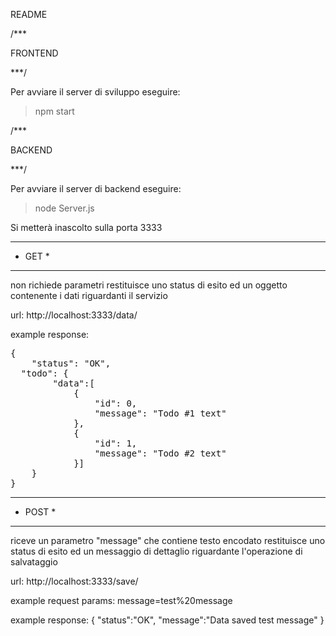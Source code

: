 README




/***

FRONTEND

***/





Per avviare il server di sviluppo eseguire:

  > npm start






/***

BACKEND

***/





Per avviare il server di backend eseguire:

  > node Server.js

Si metterà inascolto sulla porta 3333


*******
* GET *
*******

non richiede parametri
restituisce uno status di esito ed un oggetto contenente i dati riguardanti il servizio

url:
http://localhost:3333/data/

example response: 
<pre>
{
	"status": "OK",
  "todo": {
		"data":[
			{
				"id": 0,
				"message": "Todo #1 text"
			},
			{
				"id": 1,
				"message": "Todo #2 text"
			}]
	}
}
</pre>

********
* POST *
********

riceve un parametro "message" che contiene testo encodato
restituisce uno status di esito ed un messaggio di dettaglio riguardante l'operazione di salvataggio

url:
http://localhost:3333/save/

example request params:
message=test%20message

example response: 
{
	"status":"OK",
	"message":"Data saved test message"
}